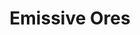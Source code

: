 ---
layout: post
title: Emissive Ores
permalink: /addons/compliance32x/Emissive%20Ores
comments: true
comments-id: EmissiveOres
header-img: compliance32x/addons/Emissive Ores.jpg
optifine: true

long_text: Emissive ores add-on for Compliance 32x (JAPPA) on Minecraft Java Edition.

authors:
  - TheRandomGamerTRG:
    - https://twitter.com/TheRandomGamr

download:
  - Planet Minecraft:
    - https://www.planetminecraft.com/texture-pack/emissive-ores-add-on-for-compliance-32x/
---